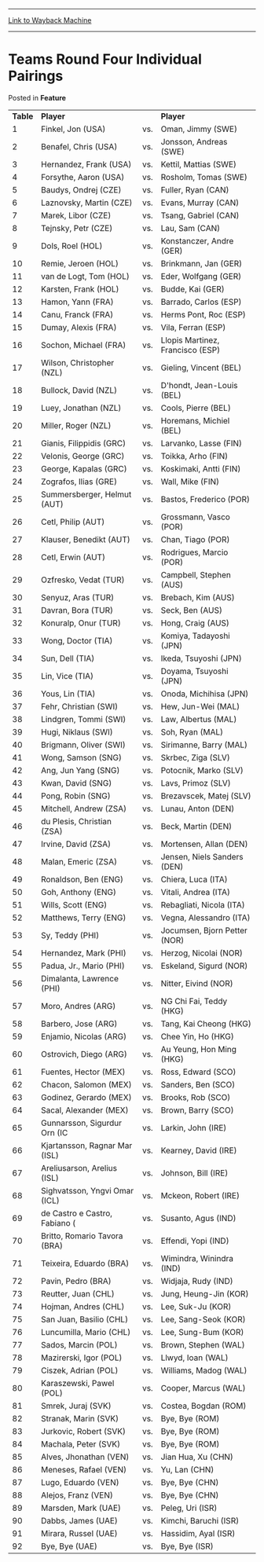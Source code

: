 
---
[Link to Wayback Machine](https://web.archive.org/web/20211202042911/https://magic.wizards.com/en/articles/archive/feature/teams-round-four-individual-pairings-2000-01-01)

[_metadata_:description]:- "Table Player Player 1 Finkel, Jon (USA) vs. Oman, Jimmy (SWE) 2 Benafel, Chris (USA) vs. Jonsson, Andreas (SWE) 3 Hernandez, Frank (USA) vs. Kettil, Mattias (SWE) 4 Forsythe, Aaron (USA) vs. Rosholm, Tomas (SWE) 5 Baudys, Ondrej (CZE) vs. Fuller, Ryan (CAN) 6 Laznovsky, Martin (CZE) vs. Evans, Murray (CAN) 7 Marek, Libor (CZE) vs. Tsang, Gabriel (CAN) 8 Tejnsky, Petr (CZE) vs."
[_metadata_:generator]:- "Drupal 7 (http://drupal.org)"
[_metadata_:node]:- "960701"
[_metadata_:publish_date]:- "2000-01-01"
[_metadata_:source]:- "div-main-content"
[_metadata_:title]:- "Teams Round Four Individual Pairings"
[_metadata_:wayback_capture_timestamp]:- "2021-12-02 04:29:11"
[_metadata_:wayback_raw_url]:- "https://web.archive.org/web/20211202042911id_/https://magic.wizards.com/en/articles/archive/feature/teams-round-four-individual-pairings-2000-01-01"
[_metadata_:wayback_url]:- "https://magic.wizards.com/en/articles/archive/feature/teams-round-four-individual-pairings-2000-01-01"
---


Teams Round Four Individual Pairings
====================================



 Posted in **Feature**














|  |  |  |  |
| --- | --- | --- | --- |
| **Table** | **Player** |  | **Player** |
| 1 | Finkel, Jon (USA) | vs. | Oman, Jimmy (SWE) |
| 2 | Benafel, Chris (USA) | vs. | Jonsson, Andreas (SWE) |
| 3 | Hernandez, Frank (USA) | vs. | Kettil, Mattias (SWE) |
| 4 | Forsythe, Aaron (USA) | vs. | Rosholm, Tomas (SWE) |
| 5 | Baudys, Ondrej (CZE) | vs. | Fuller, Ryan (CAN) |
| 6 | Laznovsky, Martin (CZE) | vs. | Evans, Murray (CAN) |
| 7 | Marek, Libor (CZE) | vs. | Tsang, Gabriel (CAN) |
| 8 | Tejnsky, Petr (CZE) | vs. | Lau, Sam (CAN) |
| 9 | Dols, Roel (HOL) | vs. | Konstanczer, Andre (GER) |
| 10 | Remie, Jeroen (HOL) | vs. | Brinkmann, Jan (GER) |
| 11 | van de Logt, Tom (HOL) | vs. | Eder, Wolfgang (GER) |
| 12 | Karsten, Frank (HOL) | vs. | Budde, Kai (GER) |
| 13 | Hamon, Yann (FRA) | vs. | Barrado, Carlos (ESP) |
| 14 | Canu, Franck (FRA) | vs. | Herms Pont, Roc (ESP) |
| 15 | Dumay, Alexis (FRA) | vs. | Vila, Ferran (ESP) |
| 16 | Sochon, Michael (FRA) | vs. | Llopis Martinez, Francisco (ESP) |
| 17 | Wilson, Christopher (NZL) | vs. | Gieling, Vincent (BEL) |
| 18 | Bullock, David (NZL) | vs. | D'hondt, Jean-Louis (BEL) |
| 19 | Luey, Jonathan (NZL) | vs. | Cools, Pierre (BEL) |
| 20 | Miller, Roger (NZL) | vs. | Horemans, Michiel (BEL) |
| 21 | Gianis, Filippidis (GRC) | vs. | Larvanko, Lasse (FIN) |
| 22 | Velonis, George (GRC) | vs. | Toikka, Arho (FIN) |
| 23 | George, Kapalas (GRC) | vs. | Koskimaki, Antti (FIN) |
| 24 | Zografos, Ilias (GRE) | vs. | Wall, Mike (FIN) |
| 25 | Summersberger, Helmut (AUT) | vs. | Bastos, Frederico (POR) |
| 26 | Cetl, Philip (AUT) | vs. | Grossmann, Vasco (POR) |
| 27 | Klauser, Benedikt (AUT) | vs. | Chan, Tiago (POR) |
| 28 | Cetl, Erwin (AUT) | vs. | Rodrigues, Marcio (POR) |
| 29 | Ozfresko, Vedat (TUR) | vs. | Campbell, Stephen (AUS) |
| 30 | Senyuz, Aras (TUR) | vs. | Brebach, Kim (AUS) |
| 31 | Davran, Bora (TUR) | vs. | Seck, Ben (AUS) |
| 32 | Konuralp, Onur (TUR) | vs. | Hong, Craig (AUS) |
| 33 | Wong, Doctor (TIA) | vs. | Komiya, Tadayoshi (JPN) |
| 34 | Sun, Dell (TIA) | vs. | Ikeda, Tsuyoshi (JPN) |
| 35 | Lin, Vice (TIA) | vs. | Doyama, Tsuyoshi (JPN) |
| 36 | Yous, Lin (TIA) | vs. | Onoda, Michihisa (JPN) |
| 37 | Fehr, Christian (SWI) | vs. | Hew, Jun-Wei (MAL) |
| 38 | Lindgren, Tommi (SWI) | vs. | Law, Albertus (MAL) |
| 39 | Hugi, Niklaus (SWI) | vs. | Soh, Ryan (MAL) |
| 40 | Brigmann, Oliver (SWI) | vs. | Sirimanne, Barry (MAL) |
| 41 | Wong, Samson (SNG) | vs. | Skrbec, Ziga (SLV) |
| 42 | Ang, Jun Yang (SNG) | vs. | Potocnik, Marko (SLV) |
| 43 | Kwan, David (SNG) | vs. | Lavs, Primoz (SLV) |
| 44 | Pong, Robin (SNG) | vs. | Brezavscek, Matej (SLV) |
| 45 | Mitchell, Andrew (ZSA) | vs. | Lunau, Anton (DEN) |
| 46 | du Plesis, Christian (ZSA) | vs. | Beck, Martin (DEN) |
| 47 | Irvine, David (ZSA) | vs. | Mortensen, Allan (DEN) |
| 48 | Malan, Emeric (ZSA) | vs. | Jensen, Niels Sanders (DEN) |
| 49 | Ronaldson, Ben (ENG) | vs. | Chiera, Luca (ITA) |
| 50 | Goh, Anthony (ENG) | vs. | Vitali, Andrea (ITA) |
| 51 | Wills, Scott (ENG) | vs. | Rebagliati, Nicola (ITA) |
| 52 | Matthews, Terry (ENG) | vs. | Vegna, Alessandro (ITA) |
| 53 | Sy, Teddy (PHI) | vs. | Jocumsen, Bjorn Petter (NOR) |
| 54 | Hernandez, Mark (PHI) | vs. | Herzog, Nicolai (NOR) |
| 55 | Padua, Jr., Mario (PHI) | vs. | Eskeland, Sigurd (NOR) |
| 56 | Dimalanta, Lawrence (PHI) | vs. | Nitter, Eivind (NOR) |
| 57 | Moro, Andres (ARG) | vs. | NG Chi Fai, Teddy (HKG) |
| 58 | Barbero, Jose (ARG) | vs. | Tang, Kai Cheong (HKG) |
| 59 | Enjamio, Nicolas (ARG) | vs. | Chee Yin, Ho (HKG) |
| 60 | Ostrovich, Diego (ARG) | vs. | Au Yeung, Hon Ming (HKG) |
| 61 | Fuentes, Hector (MEX) | vs. | Ross, Edward (SCO) |
| 62 | Chacon, Salomon (MEX) | vs. | Sanders, Ben (SCO) |
| 63 | Godinez, Gerardo (MEX) | vs. | Brooks, Rob (SCO) |
| 64 | Sacal, Alexander (MEX) | vs. | Brown, Barry (SCO) |
| 65 | Gunnarsson, Sigurdur Orn (IC | vs. | Larkin, John (IRE) |
| 66 | Kjartansson, Ragnar Mar (ISL) | vs. | Kearney, David (IRE) |
| 67 | Areliusarson, Arelius (ISL) | vs. | Johnson, Bill (IRE) |
| 68 | Sighvatsson, Yngvi Omar (ICL) | vs. | Mckeon, Robert (IRE) |
| 69 | de Castro e Castro, Fabiano ( | vs. | Susanto, Agus (IND) |
| 70 | Britto, Romario Tavora (BRA) | vs. | Effendi, Yopi (IND) |
| 71 | Teixeira, Eduardo (BRA) | vs. | Wimindra, Winindra (IND) |
| 72 | Pavin, Pedro (BRA) | vs. | Widjaja, Rudy (IND) |
| 73 | Reutter, Juan (CHL) | vs. | Jung, Heung-Jin (KOR) |
| 74 | Hojman, Andres (CHL) | vs. | Lee, Suk-Ju (KOR) |
| 75 | San Juan, Basilio (CHL) | vs. | Lee, Sang-Seok (KOR) |
| 76 | Luncumilla, Mario (CHL) | vs. | Lee, Sung-Bum (KOR) |
| 77 | Sados, Marcin (POL) | vs. | Brown, Stephen (WAL) |
| 78 | Mazirerski, Igor (POL) | vs. | Llwyd, Ioan (WAL) |
| 79 | Ciszek, Adrian (POL) | vs. | Williams, Madog (WAL) |
| 80 | Karaszewski, Pawel (POL) | vs. | Cooper, Marcus (WAL) |
| 81 | Smrek, Juraj (SVK) | vs. | Costea, Bogdan (ROM) |
| 82 | Stranak, Marin (SVK) | vs. | Bye, Bye (ROM) |
| 83 | Jurkovic, Robert (SVK) | vs. | Bye, Bye (ROM) |
| 84 | Machala, Peter (SVK) | vs. | Bye, Bye (ROM) |
| 85 | Alves, Jhonathan (VEN) | vs. | Jian Hua, Xu (CHN) |
| 86 | Meneses, Rafael (VEN) | vs. | Yu, Lan (CHN) |
| 87 | Lugo, Eduardo (VEN) | vs. | Bye, Bye (CHN) |
| 88 | Alejos, Franz (VEN) | vs. | Bye, Bye (CHN) |
| 89 | Marsden, Mark (UAE) | vs. | Peleg, Uri (ISR) |
| 90 | Dabbs, James (UAE) | vs. | Kimchi, Baruchi (ISR) |
| 91 | Mirara, Russel (UAE) | vs. | Hassidim, Ayal (ISR) |
| 92 | Bye, Bye (UAE) | vs. | Bye, Bye (ISR) |







